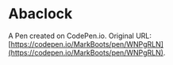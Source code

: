 # Abaclock

A Pen created on CodePen.io. Original URL: [https://codepen.io/MarkBoots/pen/WNPgRLN](https://codepen.io/MarkBoots/pen/WNPgRLN).

